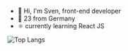 - 👋 Hi, I'm Sven, front-end developer
- 🌱 23 from Germany 
- :atom_symbol: currently learning React JS


![Top Langs](https://github-readme-stats.vercel.app/api/top-langs/?username=svenrisse&layout=compact&theme=dark&hide_border=true)
<!--
**svenrisse/svenrisse** is a ✨ _special_ ✨ repository because its `README.md` (this file) appears on your GitHub profile.

Here are some ideas to get you started:

- 🔭 I’m currently working on ...
- 🌱 I’m currently learning ...
- 👯 I’m looking to collaborate on ...
- 🤔 I’m looking for help with ...
- 💬 Ask me about ...
- 📫 How to reach me: ...
- 😄 Pronouns: ...
- ⚡ Fun fact: ...
-->
